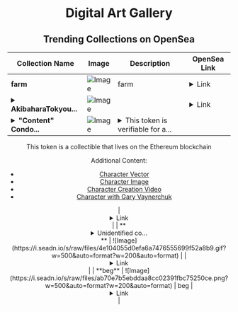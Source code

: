 <div align="center">

# Digital Art Gallery

## Trending Collections on OpenSea

| Collection Name                       | Image                                                                                     | Description                       | OpenSea Link                                                                                          |
|---------------------------------------|-------------------------------------------------------------------------------------------|-----------------------------------|--------------------------------------------------------------------------------------------------------|
| **farm** | ![Image](https://i.seadn.io/s/raw/files/55f54c38bfb1004960d95d85f54da25c.png?w=500&auto=format?w=200&auto=format) | farm | <details><summary>Link</summary>[farm](https://opensea.io/collection/farm-113)</details> |
| **<details><summary>AkibaharaTokyou...</summary>AkibaharaTokyouTRUMP</details>** | ![Image](https://i.seadn.io/s/raw/files/2d2c88d15d2d83c7edc2224392e19ddd.png?w=500&auto=format?w=200&auto=format) |  | <details><summary>Link</summary>[AkibaharaTokyouTRUMP](https://opensea.io/collection/akibaharatokyoutrump)</details> |
| **<details><summary>"Content" Condo...</summary>"Content" Condor</details>** | ![Image](https://i.seadn.io/s/raw/files/f0d1f55757a45f6a139fd3a315459b7d.jpg?w=500&auto=format?w=200&auto=format) | <details><summary>This token is verifiable for a...</summary>This token is verifiable for admission to VeeCon 2023, 2024

This token is a collectible that lives on the Ethereum blockchain

Additional Content:

- [Character Vector](https://cdn.veefriends.com/f6pXbdBrDkgJjmSV-_XTrDCsS97-QXp2H6Yu0fLSCB0/3164.svg)
- [Character Image](https://cdn.veefriends.com/f6pXbdBrDkgJjmSV-_XTrDCsS97-QXp2H6Yu0fLSCB0/4003.png) 
- [Character Creation Video](https://cdn.veefriends.com/f6pXbdBrDkgJjmSV-_XTrDCsS97-QXp2H6Yu0fLSCB0/849.mp4)
- [Character with Gary Vaynerchuk](https://cdn.veefriends.com/f6pXbdBrDkgJjmSV-_XTrDCsS97-QXp2H6Yu0fLSCB0/833.jpg) 
</details> | <details><summary>Link</summary>["Content" Condor](https://opensea.io/collection/content-condor-7536)</details> |
| **<details><summary>Unidentified co...</summary>Unidentified contract 2efce44d-0309-4f71-a228-c5e9996c9570</details>** | ![Image](https://i.seadn.io/s/raw/files/4e104055d0efa6a7476555699f52a8b9.gif?w=500&auto=format?w=200&auto=format) |  | <details><summary>Link</summary>[Unidentified contract 2efce44d-0309-4f71-a228-c5e9996c9570](https://opensea.io/collection/unidentified-contract-2efce44d-0309-4f71-a228-c5e9)</details> |
| **beg** | ![Image](https://i.seadn.io/s/raw/files/ab70e7b5ebddaa8cc02391fbc75250ce.png?w=500&auto=format?w=200&auto=format) | beg | <details><summary>Link</summary>[beg](https://opensea.io/collection/beg-10)</details> |

</div>